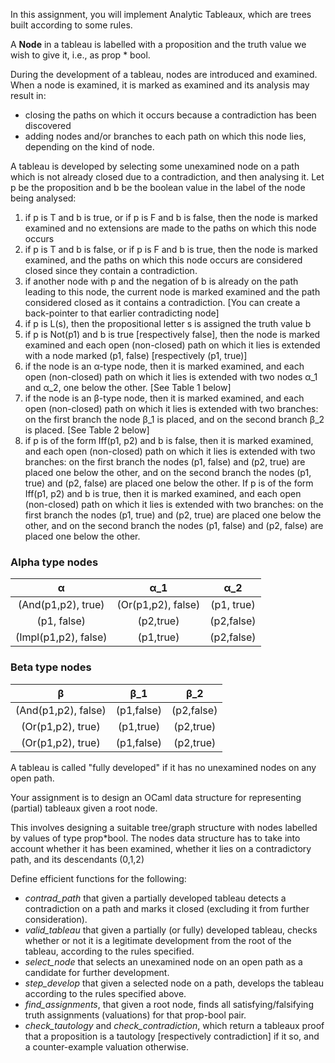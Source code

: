 In this assignment, you will implement Analytic Tableaux, which are trees built according to some rules.

A **Node** in a tableau is labelled with  a proposition and the truth value we wish to give it, i.e., as prop * bool.

During the development of a tableau, nodes are introduced and examined.  When a node is examined, it is marked as examined and its analysis may result in:

- closing the paths on which it occurs because a contradiction has been discovered
- adding nodes and/or branches to each path on which this node lies, depending on the kind of node. 

A tableau is developed by selecting some unexamined node on a path which is not already closed due to a contradiction, and then analysing it.  Let p be the proposition and b be the boolean value in the label of the node being analysed:

1. if p is T and b is true, or if p is F and b is false, then the node is marked examined and no extensions are made to the paths on which this node occurs
2. if p is T and b is false, or if p is F and b is true, then the node is marked examined, and the paths on which this node occurs are considered closed  since they contain a contradiction.
3. if another node with p and the negation of b is already on the path leading to this node, the current node is marked examined and the path considered closed as it contains a contradiction. [You can create a back-pointer to that earlier contradicting node]
4. if p is L(s), then the propositional letter s is assigned the truth value b
5. if p is Not(p1) and b is true [respectively false], then the node is marked examined and each open (non-closed) path on which it lies is extended with a node marked (p1, false) [respectively  (p1, true)]
6. if the node is an α-type node, then it is marked examined, and each open (non-closed) path on which it lies is extended with two nodes α_1 and α_2, one below the other.  [See Table 1 below]
7. if the node is an β-type node, then it is marked examined, and each open (non-closed) path on which it lies is extended with two branches: on the first branch the node β_1 is placed, and on the second branch β_2 is placed. [See Table 2 below]
8. if p is of the form Iff(p1, p2) and b is false, then  it is marked examined, and each open (non-closed) path on which it lies is extended with two branches: on the first branch the nodes (p1, false) and (p2, true) are placed one below the other, and on the second branch the nodes (p1, true) and (p2, false) are placed one below the other.  If p is of the form Iff(p1, p2) and b is true, then  it is marked examined, and each open (non-closed) path on which it lies is extended with two branches: on the first branch the nodes (p1, true) and (p2, true) are placed one below the other, and on the second branch the nodes (p1, false) and (p2, false) are placed one below the other.  

### Alpha type nodes

|          α           |        α_1         |    α_2     |
| :------------------: | :----------------: | :--------: |
|  (And(p1,p2), true)  | (Or(p1,p2), false) | (p1, true) |
|     (p1, false)      |     (p2,true)      | (p2,false) |
| (Impl(p1,p2), false) |     (p1,true)      | (p2,false) |


### Beta type nodes

|          β          |    β_1     |    β_2     |
| :-----------------: | :--------: | :--------: |
| (And(p1,p2), false) | (p1,false) | (p2,false) |
|  (Or(p1,p2), true)  | (p1,true)  | (p2,true)  |
|  (Or(p1,p2), true)  | (p1,false) | (p2,true)  |

A tableau is called "fully developed" if it has no unexamined nodes on any open path.

Your assignment is to design an OCaml data structure for representing (partial) tableaux given a root node.

This involves designing a suitable tree/graph structure with nodes labelled by values of type prop*bool.  The nodes data structure has to take into account whether it has been examined, whether it lies on a contradictory path, and its descendants (0,1,2)

Define efficient functions for the following:

- *contrad_path* that given a partially developed tableau detects a contradiction on a path and marks it closed (excluding it from further consideration).
- *valid_tableau* that given a partially (or fully) developed tableau, checks whether or not it is a legitimate development from the root of the tableau, according to the rules specified.
- *select_node* that selects an unexamined node on an open path as a candidate for further development.
- *step_develop* that given a selected node on a path, develops the tableau according to the rules  specified above.
- *find_assignments*, that given a root node, finds all satisfying/falsifying truth assignments (valuations) for that prop-bool pair. 
- *check_tautology* and *check_contradiction*, which return a tableaux proof that a proposition is a tautology [respectively contradiction] if it so, and a counter-example valuation otherwise. 
